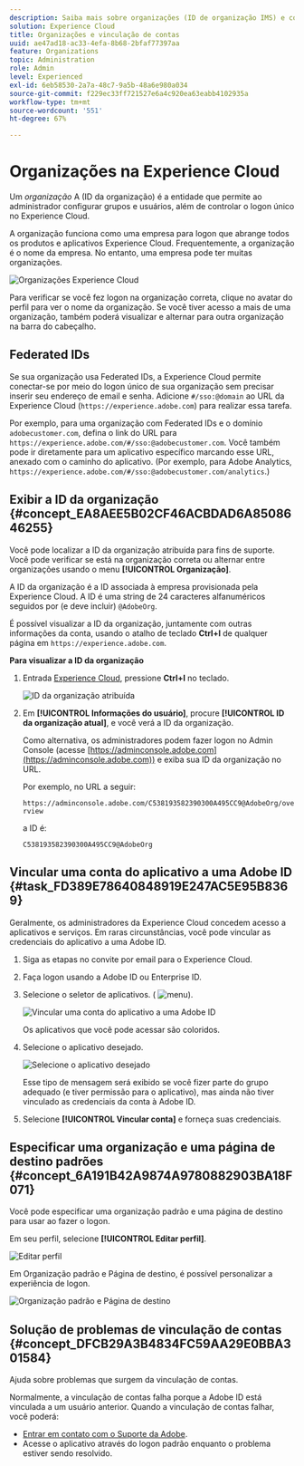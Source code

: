 ```yaml
---
description: Saiba mais sobre organizações (ID de organização IMS) e como vincular contas de soluções à Experience Cloud.
solution: Experience Cloud
title: Organizações e vinculação de contas
uuid: ae47ad18-ac33-4efa-8b68-2bfaf77397aa
feature: Organizations
topic: Administration
role: Admin
level: Experienced
exl-id: 6eb58530-2a7a-48c7-9a5b-48a6e980a034
source-git-commit: f229ec33ff721527e6a4c920ea63eabb4102935a
workflow-type: tm+mt
source-wordcount: '551'
ht-degree: 67%

---
```


# Organizações na Experience Cloud

Um *organização* A (ID da organização) é a entidade que permite ao administrador configurar grupos e usuários, além de controlar o logon único no Experience Cloud.

A organização funciona como uma empresa para logon que abrange todos os produtos e aplicativos Experience Cloud. Frequentemente, a organização é o nome da empresa. No entanto, uma empresa pode ter muitas organizações.

![Organizações Experience Cloud](assets/organizations-menu.png)

Para verificar se você fez logon na organização correta, clique no avatar do perfil para ver o nome da organização. Se você tiver acesso a mais de uma organização, também poderá visualizar e alternar para outra organização na barra do cabeçalho.

## Federated IDs

Se sua organização usa Federated IDs, a Experience Cloud permite conectar-se por meio do logon único de sua organização sem precisar inserir seu endereço de email e senha. Adicione `#/sso:@domain` ao URL da Experience Cloud (`https://experience.adobe.com`) para realizar essa tarefa.

Por exemplo, para uma organização com Federated IDs e o domínio `adobecustomer.com`, defina o link do URL para `https://experience.adobe.com/#/sso:@adobecustomer.com`. Você também pode ir diretamente para um aplicativo específico marcando esse URL, anexado com o caminho do aplicativo. (Por exemplo, para Adobe Analytics, `https://experience.adobe.com/#/sso:@adobecustomer.com/analytics`.)

## Exibir a ID da organização {#concept_EA8AEE5B02CF46ACBDAD6A8508646255}

Você pode localizar a ID da organização atribuída para fins de suporte. Você pode verificar se está na organização correta ou alternar entre organizações usando o menu **[!UICONTROL Organização]**.

A ID da organização é a ID associada à empresa provisionada pela Experience Cloud. A ID é uma string de 24 caracteres alfanuméricos seguidos por (e deve incluir) `@AdobeOrg`.

É possível visualizar a ID da organização, juntamente com outras informações da conta, usando o atalho de teclado **Ctrl+I** de qualquer página em `https://experience.adobe.com`.

**Para visualizar a ID da organização**

1. Entrada [Experience Cloud](https://experience.adobe.com), pressione **Ctrl+I** no teclado.

   ![ID da organização atribuída](assets/assigned-organization.png)

1. Em **[!UICONTROL Informações do usuário]**, procure **[!UICONTROL ID da organização atual]**, e você verá a ID da organização.

   Como alternativa, os administradores podem fazer logon no Admin Console (acesse [https://adminconsole.adobe.com](https://adminconsole.adobe.com)) e exiba sua ID da organização no URL.

   Por exemplo, no URL a seguir:

   `https://adminconsole.adobe.com/C538193582390300A495CC9@AdobeOrg/overview`

   a ID é:

   `C538193582390300A495CC9@AdobeOrg`

## Vincular uma conta do aplicativo a uma Adobe ID {#task_FD389E78640848919E247AC5E95B8369}

Geralmente, os administradores da Experience Cloud concedem acesso a aplicativos e serviços. Em raras circunstâncias, você pode vincular as credenciais do aplicativo a uma Adobe ID.

1. Siga as etapas no convite por email para o Experience Cloud.

1. Faça logon usando a Adobe ID ou Enterprise ID.

1. Selecione o seletor de aplicativos. ( ![menu](assets/menu-icon.png)).

   ![Vincular uma conta do aplicativo a uma Adobe ID](assets/solutions-active.png)

   Os aplicativos que você pode acessar são coloridos.

1. Selecione o aplicativo desejado.

   ![Selecione o aplicativo desejado](assets/analytics-link-accounts.png)

   Esse tipo de mensagem será exibido se você fizer parte do grupo adequado (e tiver permissão para o aplicativo), mas ainda não tiver vinculado as credenciais da conta à Adobe ID.

1. Selecione **[!UICONTROL Vincular conta]** e forneça suas credenciais.

## Especificar uma organização e uma página de destino padrões {#concept_6A191B42A9874A9780882903BA18F071}

Você pode especificar uma organização padrão e uma página de destino para usar ao fazer o logon.

Em seu perfil, selecione **[!UICONTROL Editar perfil]**.

![Editar perfil](assets/edit-profile.png)

Em Organização padrão e Página de destino, é possível personalizar a experiência de logon.

![Organização padrão e Página de destino](assets/default-organization.png)

## Solução de problemas de vinculação de contas {#concept_DFCB29A3B4834FC59AA29E0BBA301584}

Ajuda sobre problemas que surgem da vinculação de contas.

Normalmente, a vinculação de contas falha porque a Adobe ID está vinculada a um usuário anterior. Quando a vinculação de contas falhar, você poderá:

* [Entrar em contato com o Suporte da Adobe](https://experienceleague.adobe.com/?support-solution=General&amp;lang=pt-BR#support).
* Acesse o aplicativo através do logon padrão enquanto o problema estiver sendo resolvido.
